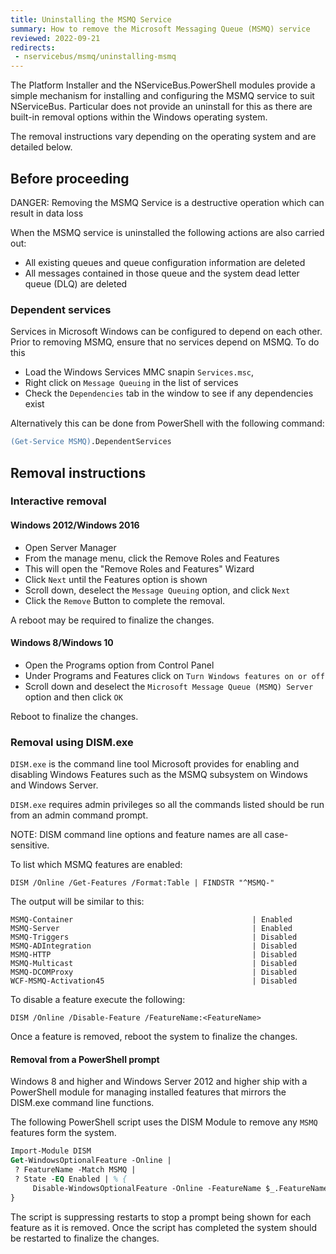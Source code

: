 ```yaml
---
title: Uninstalling the MSMQ Service
summary: How to remove the Microsoft Messaging Queue (MSMQ) service
reviewed: 2022-09-21
redirects:
 - nservicebus/msmq/uninstalling-msmq
---
```



The Platform Installer and the NServiceBus.PowerShell modules provide a simple mechanism for installing and configuring the MSMQ service to suit NServiceBus. Particular does not provide an uninstall for this as there are built-in removal options within the Windows operating system.

The removal instructions vary depending on the operating system and are detailed below.


## Before proceeding

DANGER: Removing the MSMQ Service is a destructive operation which can result in data loss

When the MSMQ service is uninstalled the following actions are also carried out:

 * All existing queues and queue configuration information are deleted
 * All messages contained in those queue and the system dead letter queue (DLQ) are deleted


### Dependent services

Services in Microsoft Windows can be configured to depend on each other. Prior to removing MSMQ, ensure that no services depend on MSMQ. To do this

 * Load the Windows Services MMC snapin `Services.msc`,
 * Right click on `Message Queuing` in the list of services
 * Check the `Dependencies` tab in the window to see if any dependencies exist 

Alternatively this can be done from PowerShell with the following command:

```ps
(Get-Service MSMQ).DependentServices
```


## Removal instructions


### Interactive removal


#### Windows 2012/Windows 2016

 * Open Server Manager
 * From the manage menu, click the Remove Roles and Features
 * This will open the "Remove Roles and Features" Wizard
 * Click `Next` until the Features option is shown
 * Scroll down, deselect the `Message Queuing` option, and click `Next`
 * Click the `Remove` Button to complete the removal.

A reboot may be required to finalize the changes.


#### Windows 8/Windows 10

 * Open the Programs option from Control Panel
 * Under Programs and Features click on `Turn Windows features on or off`
 * Scroll down and deselect the `Microsoft Message Queue (MSMQ) Server` option and then click `OK`

Reboot to finalize the changes.


### Removal using DISM.exe

`DISM.exe` is the command line tool Microsoft provides for enabling and disabling Windows Features such as the MSMQ subsystem on Windows and Windows Server.

`DISM.exe` requires admin privileges so all the commands listed should be run from an admin command prompt.

NOTE: DISM command line options and feature names are all case-sensitive.

To list which MSMQ features are enabled:

```dos
DISM /Online /Get-Features /Format:Table | FINDSTR "^MSMQ-"
```

The output will be similar to this:

```
MSMQ-Container                                        | Enabled
MSMQ-Server                                           | Enabled
MSMQ-Triggers                                         | Disabled
MSMQ-ADIntegration                                    | Disabled
MSMQ-HTTP                                             | Disabled
MSMQ-Multicast                                        | Disabled
MSMQ-DCOMProxy                                        | Disabled
WCF-MSMQ-Activation45                                 | Disabled
```

To disable a feature execute the following:

```dos
DISM /Online /Disable-Feature /FeatureName:<FeatureName>
```

Once a feature is removed, reboot the system to finalize the changes.


#### Removal from a PowerShell prompt

Windows 8 and higher and Windows Server 2012 and higher ship with a PowerShell module for managing installed features that mirrors the DISM.exe command line functions.

The following PowerShell script uses the DISM Module to remove any `MSMQ` features form the system.

```ps
Import-Module DISM
Get-WindowsOptionalFeature -Online |
 ? FeatureName -Match MSMQ |
 ? State -EQ Enabled | % {
	 Disable-WindowsOptionalFeature -Online -FeatureName $_.FeatureName -NoRestart
}
```

The script is suppressing restarts to stop a prompt being shown for each feature as it is removed. Once the script has completed the system should be restarted to finalize the changes.
